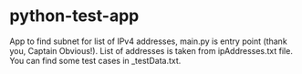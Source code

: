 # python-test-app
App to find subnet for list of IPv4 addresses, main.py is entry point (thank you, Captain Obvious!).
List of addresses is taken from ipAddresses.txt file.
You can find some test cases in _testData.txt.
